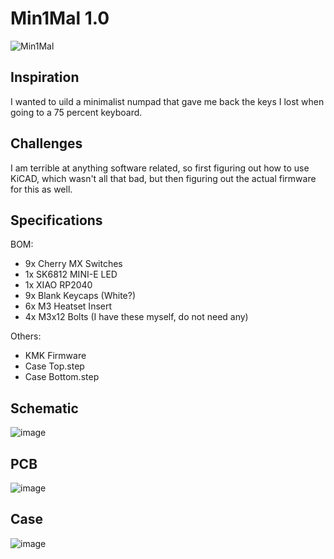 # Min1Mal 1.0
![Min1Mal](https://github.com/user-attachments/assets/d861ea7d-31b7-48f6-8f9a-a90b2080f48d)

## Inspiration

I wanted to uild a minimalist numpad that gave me back the keys I lost when going to a 75 percent keyboard.

## Challenges

I am terrible at anything software related, so first figuring out how to use KiCAD, which wasn't all that bad, but then figuring out the actual firmware for this as well.

## Specifications

BOM: 

 - 9x Cherry MX Switches
 - 1x SK6812 MINI-E LED
 - 1x XIAO RP2040
 - 9x Blank Keycaps (White?)
 - 6x M3 Heatset Insert
 - 4x M3x12 Bolts (I have these myself, do not need any)

Others:

 - KMK Firmware
 - Case Top.step
 - Case Bottom.step
 
## Schematic 
![image](https://github.com/user-attachments/assets/023bc276-e67e-47fd-86b1-6b1360823f35)

## PCB
![image](https://github.com/user-attachments/assets/ffd128f0-73cc-4fe9-8ff5-1ff4d58e0971)

## Case
![image](https://github.com/user-attachments/assets/a9bc98d6-5ad2-4f06-b9cb-ef6094260194)
